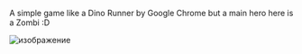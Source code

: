 A simple game like a Dino Runner by Google Chrome but a main hero here is a Zombi :D

![изображение](https://github.com/user-attachments/assets/93cfdd22-c10f-45c8-b799-5758c1622c46)
